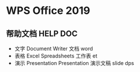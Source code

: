 # WPS Office 2019

## 帮助文档 HELP DOC

* 文字 Document Writer 文档 word
* 表格 Excel Spreadsheets 工作表 et
* 演示 Presentation Presentation 演示文稿 slide dps 


